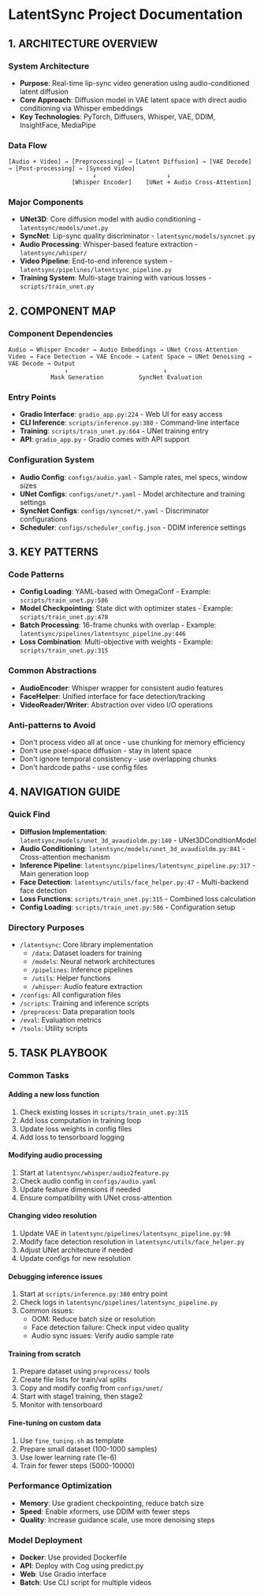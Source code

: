 # LatentSync Project Documentation

## 1. ARCHITECTURE OVERVIEW

### System Architecture
- **Purpose**: Real-time lip-sync video generation using audio-conditioned latent diffusion
- **Core Approach**: Diffusion model in VAE latent space with direct audio conditioning via Whisper embeddings
- **Key Technologies**: PyTorch, Diffusers, Whisper, VAE, DDIM, InsightFace, MediaPipe

### Data Flow
```
[Audio + Video] → [Preprocessing] → [Latent Diffusion] → [VAE Decode] → [Post-processing] → [Synced Video]
                        ↓                    ↓
                  [Whisper Encoder]    [UNet + Audio Cross-Attention]
```

### Major Components
- **UNet3D**: Core diffusion model with audio conditioning - `latentsync/models/unet.py`
- **SyncNet**: Lip-sync quality discriminator - `latentsync/models/syncnet.py`
- **Audio Processing**: Whisper-based feature extraction - `latentsync/whisper/`
- **Video Pipeline**: End-to-end inference system - `latentsync/pipelines/latentsync_pipeline.py`
- **Training System**: Multi-stage training with various losses - `scripts/train_unet.py`

## 2. COMPONENT MAP

### Component Dependencies
```
Audio → Whisper Encoder → Audio Embeddings → UNet Cross-Attention
Video → Face Detection → VAE Encode → Latent Space → UNet Denoising → VAE Decode → Output
                ↓                           ↓
            Mask Generation          SyncNet Evaluation
```

### Entry Points
- **Gradio Interface**: `gradio_app.py:224` - Web UI for easy access
- **CLI Inference**: `scripts/inference.py:380` - Command-line interface
- **Training**: `scripts/train_unet.py:664` - UNet training entry
- **API**: `gradio_app.py` - Gradio comes with API support

### Configuration System
- **Audio Config**: `configs/audio.yaml` - Sample rates, mel specs, window sizes
- **UNet Configs**: `configs/unet/*.yaml` - Model architecture and training settings
- **SyncNet Configs**: `configs/syncnet/*.yaml` - Discriminator configurations
- **Scheduler**: `configs/scheduler_config.json` - DDIM inference settings

## 3. KEY PATTERNS

### Code Patterns
- **Config Loading**: YAML-based with OmegaConf - Example: `scripts/train_unet.py:586`
- **Model Checkpointing**: State dict with optimizer states - Example: `scripts/train_unet.py:478`
- **Batch Processing**: 16-frame chunks with overlap - Example: `latentsync/pipelines/latentsync_pipeline.py:446`
- **Loss Combination**: Multi-objective with weights - Example: `scripts/train_unet.py:315`

### Common Abstractions
- **AudioEncoder**: Whisper wrapper for consistent audio features
- **FaceHelper**: Unified interface for face detection/tracking
- **VideoReader/Writer**: Abstraction over video I/O operations

### Anti-patterns to Avoid
- Don't process video all at once - use chunking for memory efficiency
- Don't use pixel-space diffusion - stay in latent space
- Don't ignore temporal consistency - use overlapping chunks
- Don't hardcode paths - use config files

## 4. NAVIGATION GUIDE

### Quick Find
- **Diffusion Implementation**: `latentsync/models/unet_3d_avaudioldm.py:140` - UNet3DConditionModel
- **Audio Conditioning**: `latentsync/models/unet_3d_avaudioldm.py:841` - Cross-attention mechanism
- **Inference Pipeline**: `latentsync/pipelines/latentsync_pipeline.py:317` - Main generation loop
- **Face Detection**: `latentsync/utils/face_helper.py:47` - Multi-backend face detection
- **Loss Functions**: `scripts/train_unet.py:315` - Combined loss calculation
- **Config Loading**: `scripts/train_unet.py:586` - Configuration setup

### Directory Purposes
- `/latentsync`: Core library implementation
  - `/data`: Dataset loaders for training
  - `/models`: Neural network architectures
  - `/pipelines`: Inference pipelines
  - `/utils`: Helper functions
  - `/whisper`: Audio feature extraction
- `/configs`: All configuration files
- `/scripts`: Training and inference scripts
- `/preprocess`: Data preparation tools
- `/eval`: Evaluation metrics
- `/tools`: Utility scripts

## 5. TASK PLAYBOOK

### Common Tasks

#### Adding a new loss function
1. Check existing losses in `scripts/train_unet.py:315`
2. Add loss computation in training loop
3. Update loss weights in config files
4. Add loss to tensorboard logging

#### Modifying audio processing
1. Start at `latentsync/whisper/audio2feature.py`
2. Check audio config in `configs/audio.yaml`
3. Update feature dimensions if needed
4. Ensure compatibility with UNet cross-attention

#### Changing video resolution
1. Update VAE in `latentsync/pipelines/latentsync_pipeline.py:98`
2. Modify face detection resolution in `latentsync/utils/face_helper.py`
3. Adjust UNet architecture if needed
4. Update configs for new resolution

#### Debugging inference issues
1. Start at `scripts/inference.py:380` entry point
2. Check logs in `latentsync/pipelines/latentsync_pipeline.py`
3. Common issues:
   - OOM: Reduce batch size or resolution
   - Face detection failure: Check input video quality
   - Audio sync issues: Verify audio sample rate

#### Training from scratch
1. Prepare dataset using `preprocess/` tools
2. Create file lists for train/val splits
3. Copy and modify config from `configs/unet/`
4. Start with stage1 training, then stage2
5. Monitor with tensorboard

#### Fine-tuning on custom data
1. Use `fine_tuning.sh` as template
2. Prepare small dataset (100-1000 samples)
3. Use lower learning rate (1e-6)
4. Train for fewer steps (5000-10000)

### Performance Optimization
- **Memory**: Use gradient checkpointing, reduce batch size
- **Speed**: Enable xformers, use DDIM with fewer steps
- **Quality**: Increase guidance scale, use more denoising steps

### Model Deployment
- **Docker**: Use provided Dockerfile
- **API**: Deploy with Cog using predict.py
- **Web**: Use Gradio interface
- **Batch**: Use CLI script for multiple videos
